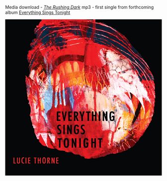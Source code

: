 Media download -
[_The Rushing Dark_](data/mp3/the-rushing-dark.mp3) mp3 -
first single from forthcoming album
[Everything Sings Tonight](?p=albums/everything-sings-tonight)

![](data/image/news/EverythingSingsTonightCover1.jpg)